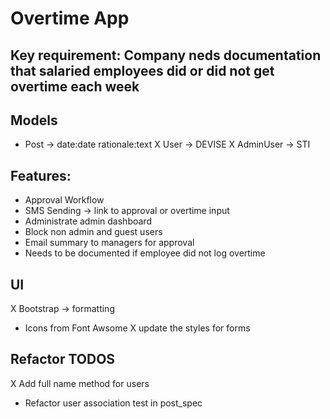 # Overtime App
## Key requirement: Company neds documentation that salaried employees did or did not get overtime each week
## Models
- Post -> date:date rationale:text
X User -> DEVISE
X AdminUser -> STI

## Features:
- Approval Workflow
- SMS Sending -> link to approval or overtime input
- Administrate admin dashboard
- Block non admin and guest users
- Email summary to managers for approval
- Needs to be documented if employee did not log overtime

## UI
X Bootstrap -> formatting
- Icons from Font Awsome
X update the styles for forms

## Refactor TODOS
X Add full name method for users
- Refactor user association test in post_spec







